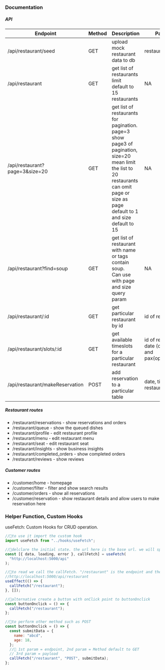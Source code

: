 ### Documentation

##### API

| Endpoint                       | Method | Description                                                                                                                                                                                         | Payload           |
| ------------------------------ | ------ | --------------------------------------------------------------------------------------------------------------------------------------------------------------------------------------------------- | ----------------- |
| /api/restaurant/seed           | GET    | upload mock restaurant data to db                                                                                                                                                                   | restaurantSeed.js |
| /api/restaurant                | GET    | get list of restaurants limit <br> default to 15 restaurants                                                                                                                                        | NA                |
| /api/restaurant?page=3&size=20 | GET    | get list of restaurants for pagination.<br>page=3 show page3 of pagination, <br>size=20 mean limit the list to 20 restaurants<br> can omit page or size as page default to 1 and size default to 15 | NA                |
| /api/restaurant?find=soup      | GET    | get list of restaurant with name or tags contain soup. <br>Can use with page and size query param                                                                                                   | NA                |
| /api/restaurant/:id            | GET    | get particular restaurant by id                                                                                                                                                                     | id of restaurant  |
| /api/restaurant/slots/:id      | GET    | get available timeslots for a particular restaurant                                                                                                                                                                     | id of restaurant, date (optional) and pax(optional)  |  
| /api/restaurant/makeReservation | POST    | add reservation to a particular table                                                                                                                                                                    | date, time, pax, restaurant id  |  

##### Restaurant routes

- /restaurant/reservations - show reservations and orders
- /restaurant/queue - show the queued dishes
- /restaurant/profile - edit restaurant profile
- /restaurant/menu - edit restaurant menu
- /restaurant/seat - edit restaurant seat
- /restaurant/insights - show business insights
- /restaurant/completed_orders - show completed orders
- /restaurant/reviews - show reviews

##### Customer routes

- /customer/home - homepage
- /customer/filter - filter and show search results
- /customer/orders - show all reservations
- /customer/reservation - show restaurant details and allow users to make reservation here

### Helper Function, Custom Hooks

useFetch: Custom Hooks for CRUD operation.

```javascript
//🌟to use it import the custom hook
import useFetch from "../hooks/useFetch";

//🌟delclare the initial state. the url here is the base url. we will specify the endpoint below.
const [{ data, loading, error }, callFetch] = useFetch(
  "http://localhost:5000/api"
);

//🌟to read we call the callFetch. "/restaurant" is the endpoint and the full url is
//http://localhost:5000/api/restaurant
useEffect(() => {
  callFetch("/restaurant");
}, []);

//🌟alternative create a button with onClick point to buttonOnclick
const buttonOnclick = () => {
  callFetch("/restaurant");
};

//🌟to perform other method such as POST
const buttonOnclick = () => {
  const submitData = {
    name: "abcd",
    age: 18,
  };
  //🌟 1st param = endpoint, 2nd param = Method default to GET
  // 3rd param = payload
  callFetch("/restaurant", "POST", submitData);
};
```

